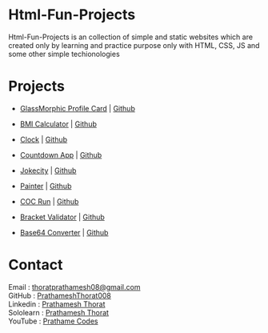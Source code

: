 # Html-Fun-Projects

Html-Fun-Projects is an collection of simple and static websites which are created only by learning and practice purpose only with HTML, CSS, JS and some other simple techionologies

# Projects

- [GlassMorphic Profile Card](https://prathameshthorat008.github.io/Html-Fun-Projects/Profile%20Card) | [Github](https://github.com/PrathameshThorat008/Html-Fun-Projects/tree/main/Profile%20Card)

- [BMI Calculator](https://prathameshthorat008.github.io/Html-Fun-Projects/BMI%20Calculator) | [Github](https://github.com/PrathameshThorat008/Html-Fun-Projects/tree/main/BMI%20Calculator)

- [Clock](https://prathameshthorat008.github.io/Html-Fun-Projects/Clock) | [Github](https://github.com/PrathameshThorat008/Html-Fun-Projects/tree/main/Clock)

- [Countdown App](https://prathameshthorat008.github.io/Html-Fun-Projects/Countdown%20App) | [Github](https://github.com/PrathameshThorat008/Html-Fun-Projects/tree/main/Countdown%20App)

- [Jokecity](https://prathameshthorat008.github.io/Html-Fun-Projects/Jokecity) | [Github](https://github.com/PrathameshThorat008/Html-Fun-Projects/tree/main/Jokecity)

- [Painter](https://prathameshthorat008.github.io/Html-Fun-Projects/Painter) | [Github](https://github.com/PrathameshThorat008/Html-Fun-Projects/tree/main/Painter)

- [COC Run](https://prathameshthorat008.github.io/Html-Fun-Projects/COC%20Run) | [Github](https://github.com/PrathameshThorat008/Html-Fun-Projects/tree/main/COC%20Run)

- [Bracket Validator](https://prathameshthorat008.github.io/Html-Fun-Projects/Bracket%20Validator) | [Github](https://github.com/PrathameshThorat008/Html-Fun-Projects/tree/main/Bracket%20Validator)

- [Base64 Converter](https://prathameshthorat008.github.io/Html-Fun-Projects/Base64%20Converter) | [Github](https://github.com/PrathameshThorat008/Html-Fun-Projects/tree/main/Base64%20Converter)

# Contact

Email : thoratprathamesh08@gmail.com <br />
GitHub : [PrathameshThorat008](https://github.com/PrathameshThorat008) <br />
Linkedin : [Prathamesh Thorat](https://www.linkedin.com/in/prathamesh-thorat-831b98224/) <br />
Sololearn : [Prathamesh Thorat](https://www.sololearn.com/profile/23789199) <br />
YouTube : [Prathame Codes](https://www.youtube.com/channel/UCWurZVa5Gt1ME_kYXEqkrcw) <br />
